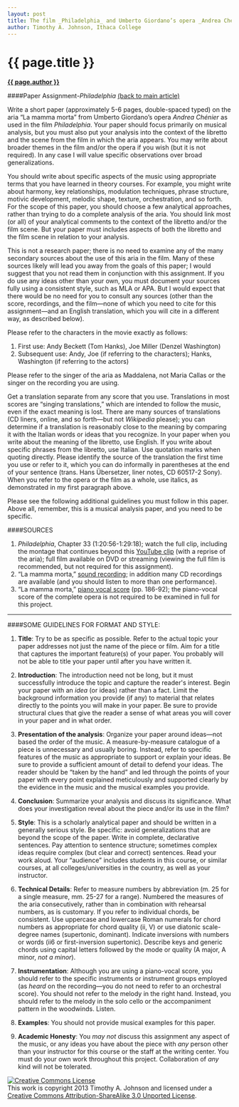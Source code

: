 ```yaml
---
layout: post
title: The film _Philadelphia_ and Umberto Giordano’s opera _Andrea Chénier_&#58; A Contextual Approach to Analytical Writing
author: Timothy A. Johnson, Ithaca College
---
```


{{ page.title }}
================

[**{{ page.author }}**](http://faculty.ithaca.edu/tjohnson/)

####Paper Assignment-_Philadelphia_ [(back to main article)](johnson.html)

Write a short paper (approximately 5-6 pages, double-spaced typed) on the aria “La mamma morta” from Umberto Giordano’s opera _Andrea Chénier_ as used in the film _Philadelphia_. Your paper should focus primarily on musical analysis, but you must also put your analysis into the context of the libretto and the scene from the film in which the aria appears. You may write about broader themes in the film and/or the opera if you wish (but it is not required). In any case I will value specific observations over broad generalizations.

You should write about specific aspects of the music using appropriate terms that you have learned in theory courses. For example, you might write about harmony, key relationships, modulation techniques, phrase structure, motivic development, melodic shape, texture, orchestration, and so forth. For the scope of this paper, you should choose a few analytical approaches, rather than trying to do a complete analysis of the aria. You should link most (or all) of your analytical comments to the context of the libretto and/or the film scene. But your paper must includes aspects of both the libretto and the film scene in relation to your analysis.

This is not a research paper; there is no need to examine any of the many secondary sources about the use of this aria in the film. Many of these sources likely will lead you away from the goals of this paper; I would suggest that you not read them in conjunction with this assignment. If you do use any ideas other than your own, you must document your sources fully using a consistent style, such as MLA or APA. But I would expect that there would be no need for you to consult any sources (other than the score, recordings, and the film—none of which you need to cite for this assignment—and an English translation, which you will cite in a different way, as described below).

Please refer to the characters in the movie exactly as follows:

1.  First use: Andy Beckett (Tom Hanks), Joe Miller (Denzel Washington)
2.  Subsequent use: Andy, Joe (if referring to the characters); Hanks, Washington (if referring to the actors)

Please refer to the singer of the aria as Maddalena, not Maria Callas or the singer on the recording you are using.

Get a translation separate from any score that you use. Translations in most scores are “singing translations,” which are intended to follow the music, even if the exact meaning is lost. There are many sources of translations (CD liners, online, and so forth—but not _Wikipedia_ please); you can determine if a translation is reasonably close to the meaning by comparing it with the Italian words or ideas that you recognize. In your paper when you write about the meaning of the libretto, use English. If you write about specific phrases from the libretto, use Italian. Use quotation marks when quoting directly. Please identify the source of the translation the first time you use or refer to it, which you can do informally in parentheses at the end of your sentence (trans. Hans Übersetzer, liner notes, CD 60517-2 Sony). When you refer to the opera or the film as a whole, use italics, as demonstrated in my first paragraph above.

Please see the following additional guidelines you must follow in this paper. Above all, remember, this is a musical analysis paper, and you need to be specific.

####SOURCES

1.  _Philadelphia_, Chapter 33 (1:20:56-1:29:18); watch the full clip, including the montage that continues beyond this [YouTube clip](http://www.youtube.com/watch?v=ojKKCRLEdYM) (with a reprise of the aria); full film available on DVD or streaming (viewing the full film is recommended, but not required for this assignment).
2.  “La mamma morta,” [sound recording](http://www.youtube.com/watch?v=xXzeEfH6PTk); in addition many CD recordings are available (and you should listen to more than one performance).
3.  “La mamma morta,” [piano vocal score](http://conquest.imslp.info/files/imglnks/usimg/9/9e/IMSLP36571-PMLP81470-Giordani_-_Andrea_Chenier_-_vocal_score.pdf) (pp. 186-92); the piano-vocal score of the complete opera is not required to be examined in full for this project.

* * * * *

####SOME GUIDELINES FOR FORMAT AND STYLE:

1. __Title__: Try to be as specific as possible. Refer to the actual topic your paper addresses not just the name of the piece or film. Aim for a title that captures the important feature(s) of your paper. You probably will not be able to title your paper until after you have written it.

2. __Introduction__: The introduction need not be long, but it must successfully introduce the topic and capture the reader's interest. Begin your paper with an _idea_ (or ideas) rather than a fact. Limit the background information you provide (if any) to material that relates directly to the points you will make in your paper. Be sure to provide structural clues that give the reader a sense of what areas you will cover in your paper and in what order.

3. __Presentation of the analysis__: Organize your paper around ideas—not based the order of the music. A measure-by-measure catalogue of a piece is unnecessary and usually boring. Instead, refer to specific features of the music as appropriate to support or explain your ideas. Be sure to provide a sufficient amount of detail to defend your ideas. The reader should be “taken by the hand” and led through the points of your paper with every point explained meticulously and supported clearly by the evidence in the music and the musical examples you provide.

4. __Conclusion__: Summarize your analysis and discuss its significance. What does your investigation reveal about the piece and/or its use in the film?

5. __Style__: This is a scholarly analytical paper and should be written in a generally serious style. Be specific: avoid generalizations that are beyond the scope of the paper. Write in complete, declarative sentences. Pay attention to sentence structure; sometimes complex ideas require complex (but clear and correct) sentences. Read your work aloud. Your “audience” includes students in this course, or similar courses, at all colleges/universities in the country, as well as your instructor.

6. __Technical Details__: Refer to measure numbers by abbreviation (m. 25 for a single measure, mm. 25-27 for a range). Numbered the measures of the aria consecutively, rather than in combination with rehearsal numbers, as is customary. If you refer to individual chords, be consistent. Use uppercase and lowercase Roman numerals for chord numbers as appropriate for chord quality (ii, V) or use diatonic scale-degree names (supertonic, dominant). Indicate inversions with numbers or words (ii6 or first-inversion supertonic). Describe keys and generic chords using capital letters followed by the mode or quality (A major, A minor, _not a minor_).

7. __Instrumentation__: Although you are using a piano-vocal score, you should refer to the specific instruments or instrument groups employed (as _heard_ on the recording—you do not need to refer to an orchestral score). You should not refer to the melody in the right hand. Instead, you should refer to the melody in the solo cello or the accompaniment pattern in the woodwinds. Listen.

8. __Examples__: You should not provide musical examples for this paper.

9. __Academic Honesty__: You _may not_ discuss this assignment any aspect of the music, or any ideas you have about the piece with _any_ person other than your instructor for this course or the staff at the writing center. You must do your own work throughout this project. Collaboration of _any_ kind will not be tolerated.


<a rel="license" href="http://creativecommons.org/licenses/by-sa/3.0/"><img alt="Creative Commons License" style="border-width:0" src="http://i.creativecommons.org/l/by-sa/3.0/88x31.png" /></a><br />This work is copyright 2013 Timothy A. Johnson and licensed under a <a rel="license" href="http://creativecommons.org/licenses/by-sa/3.0/">Creative Commons Attribution-ShareAlike 3.0 Unported License</a>.

